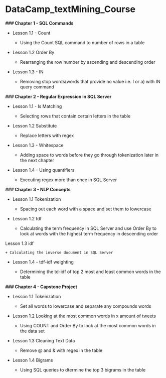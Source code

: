 # DataCamp_textMining_Course

__### Chapter 1 - SQL Commands__

- Lesson 1.1 - Count
	
	+ Using the Count SQL command to number of rows in a table

- Lesson 1.2 Order By

	+ Rearranging the row number by ascending and descending order

- Lesson 1.3 - IN

	+ Removing stop words(words that provide no value i.e. I or a) with IN query command

__### Chapter 2 - Regular Expression in SQL Server__

- Lesson 1.1 - Is Matching
	
	+ Selecting rows that contain certain letters in the table

- Lesson 1.2 Substitute

	+ Replace letters with regex

- Lesson 1.3 - Whitespace

	+ Adding space to words before they go through tokenization later in the next chapter 

- Lesson 1.4 - Using quantifiers 

 	+ Executing regex more than once in SQL Server

__### Chapter 3 - NLP Concepts__

- Lesson 1.1  Tokenization

	+ Spacing out each word with a space and set them to lowercase 

- Lesson 1.2 tdf

	+ Calculating the term frequency in SQL Server and use Order By to
	look at words with the highest term frequency in descending order 

 Lesson 1.3 idf

	+ Calculating the inverse document in SQL Server

- Lesson 1.4 - tdf-idf weighting

	+ Determining the td-idf of top 2 most and least common words in the table

__### Chapter 4 - Capstone Project__

- Lesson 1.1 Tokenization

	+ Set all words to lowercase and separate any compounds words

- Lesson 1.2 Looking at the most common words in x amount of tweets

	+ Using COUNT and Order By to look at the most common words in the data set

- Lesson 1.3 Cleaning Text Data

	+ Remove @ and & with regex in the table

- Lesson 1.4 Bigrams

	+ Using SQL queries to dtermine the top 3 bigrams in the table

